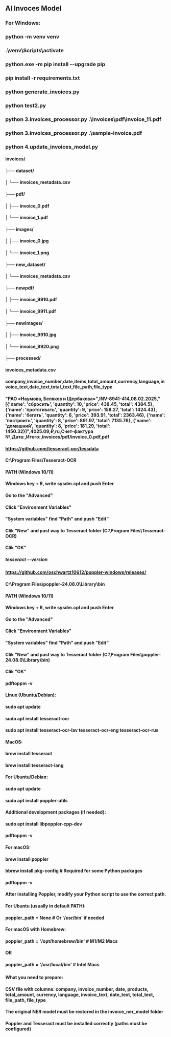 ## AI Invoces Model
### For Windows:
### python -m venv venv
### .\venv\Scripts\activate
### python.exe -m pip install --upgrade pip
### pip install -r requirements.txt
### python generate_invoices.py
### python test2.py
### python 3.invoices_processor.py .\invoices\pdf\invoice_11.pdf
### python 3.invoices_processor.py .\sample-invoice.pdf
### python 4.update_invoices_model.py

#### invoices/
#### ├── dataset/
#### │   └── invoices_metadata.csv
#### ├── pdf/
#### │   ├── invoice_0.pdf
#### │   └── invoice_1.pdf
#### ├── images/
#### │   ├── invoice_0.jpg
#### │   └── invoice_1.png
#### ├── new_dataset/
#### │   └── invoices_metadata.csv
#### ├── newpdf/
#### │   ├── invoice_9910.pdf
#### │   └── invoice_9911.pdf
#### ├── newimages/
#### │   ├── invoice_9910.jpg
#### │   └── invoice_9920.png
#### ├── processed/
####
####
#### invoices_metadata.csv
#### company,invoice_number,date,items,total_amount,currency,language,invoice_text,date_text,total_text,file_path,file_type
#### "РАО «Наумова, Беляков и Щербакова»",INV-8941-414,08.02.2025,"[{'name': 'сбросить', 'quantity': 10, 'price': 438.45, 'total': 4384.5}, {'name': 'протягивать', 'quantity': 9, 'price': 158.27, 'total': 1424.43}, {'name': 'бегать', 'quantity': 6, 'price': 393.91, 'total': 2363.46}, {'name': 'построить', 'quantity': 8, 'price': 891.97, 'total': 7135.76}, {'name': 'домашний', 'quantity': 8, 'price': 181.29, 'total': 1450.32}]",4025.09,₽,ru,Счет-фактура №,Дата:,Итого:,invoices/pdf/invoice_0.pdf,pdf

#### https://github.com/tesseract-ocr/tessdata
#### C:\Program Files\Tesseract-OCR
#### PATH (Windows 10/11)
#### Windows key + R, write sysdm.cpl and push Enter
#### Go to the "Advanced"
#### Click "Environment Variables"
#### "System variables" find "Path" and push "Edit"
#### Clik "New" and past way to Tesseract folder (C:\Program Files\Tesseract-OCR)
#### Clik "OK"
##### tesseract --version

#### https://github.com/oschwartz10612/poppler-windows/releases/
#### C:\Program Files\poppler-24.08.0\Library\bin
#### PATH (Windows 10/11)
#### Windows key + R, write sysdm.cpl and push Enter
#### Go to the "Advanced"
#### Click "Environment Variables"
#### "System variables" find "Path" and push "Edit"
#### Clik "New" and past way to Tesseract folder (C:\Program Files\poppler-24.08.0\Library\bin)
#### Clik "OK"
#### pdftoppm -v

#### Linux (Ubuntu/Debian):
#### sudo apt update
#### sudo apt install tesseract-ocr
#### sudo apt install tesseract-ocr-lav tesseract-ocr-eng tesseract-ocr-rus
#### 
#### MacOS:
#### brew install tesseract
#### brew install tesseract-lang

#### For Ubuntu/Debian:
#### sudo apt update
#### sudo apt install poppler-utils
#### Additional development packages (if needed):
#### sudo apt install libpoppler-cpp-dev
#### pdftoppm -v
#### 
#### For macOS:
#### brew install poppler
#### bbrew install pkg-config  # Required for some Python packages
#### pdftoppm -v
#### 
#### After installing Poppler, modify your Python script to use the correct path.
#### 
#### For Ubuntu (usually in default PATH):
#### poppler_path = None  # Or '/usr/bin' if needed
#### 
#### For macOS with Homebrew:
#### poppler_path = '/opt/homebrew/bin'  # M1/M2 Macs
#### OR
#### poppler_path = '/usr/local/bin'     # Intel Macs
###
####
#### What you need to prepare:
#### 
#### CSV file with columns: company, invoice_number, date, products, total_amount, currency, language, invoice_text, date_text, total_text, file_path, file_type
####
#### The original NER model must be restored in the invoice_ner_model folder
####
#### Poppler and Tesseract must be installed correctly (paths must be configured)